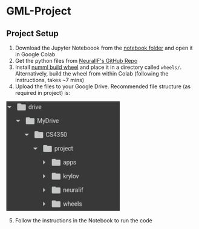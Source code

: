 # GML-Project

## Project Setup

1. Download the Jupyter Noteboook from the [notebook folder](/notebook/Scalable_NeuralIF.ipynb) and open it in Google Colab
2. Get the python files from [NeuralIF's GitHub Repo](https://github.com/paulhausner/neural-incomplete-factorization/tree/main)
3. Install [numml build wheel](./setup/numml-0.1.0-cp311-cp311-linux_x86_64.whl) and place it in a directory called `wheels/`. Alternatively, build the wheel from within Colab (following the instructions, takes ~7 mins)
4. Upload the files to your Google Drive. Recommended file structure (as required in project) is:

<img src='./setup/recommended_file_structure.png' width='300' />

5. Follow the instructions in the Notebook to run the code
